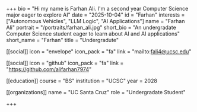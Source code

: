 +++
bio = "Hi my name is Farhan Ali. I'm a second year Computer Science major eager to explore AI"
date = "2025-10-04"
id = "Farhan"
interests = ["Autonomous Vehicles", "LLM Logic", "AI Applications"]
name = "Farhan Ali"
portrait = "/portraits/farhan_ali.jpg"
short_bio = "An undergradate Computer Science student eager to learn about AI and AI applications"
short_name = "Farhan"
title = "Undergradute"

[[social]]
    icon = "envelope"
    icon_pack = "fa"
    link = "mailto:fali4@ucsc.edu"

[[social]]
    icon = "github"
    icon_pack = "fa"
    link = "https://github.com/alifarhan7974"

[[education]]
    course = "BS"
    institution = "UCSC"
    year = 2028
    
[[organizations]]
    name = "UC Santa Cruz"
    role = "Undergradate Student"

+++

